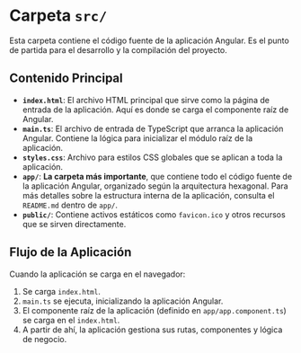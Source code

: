 # Carpeta `src/`

Esta carpeta contiene el código fuente de la aplicación Angular. Es el punto de partida para el desarrollo y la compilación del proyecto.

## Contenido Principal

-   **`index.html`**: El archivo HTML principal que sirve como la página de entrada de la aplicación. Aquí es donde se carga el componente raíz de Angular.
-   **`main.ts`**: El archivo de entrada de TypeScript que arranca la aplicación Angular. Contiene la lógica para inicializar el módulo raíz de la aplicación.
-   **`styles.css`**: Archivo para estilos CSS globales que se aplican a toda la aplicación.
-   **`app/`**: **La carpeta más importante**, que contiene todo el código fuente de la aplicación Angular, organizado según la arquitectura hexagonal. Para más detalles sobre la estructura interna de la aplicación, consulta el `README.md` dentro de `app/`.
-   **`public/`**: Contiene activos estáticos como `favicon.ico` y otros recursos que se sirven directamente.

## Flujo de la Aplicación

Cuando la aplicación se carga en el navegador:
1.  Se carga `index.html`.
2.  `main.ts` se ejecuta, inicializando la aplicación Angular.
3.  El componente raíz de la aplicación (definido en `app/app.component.ts`) se carga en el `index.html`.
4.  A partir de ahí, la aplicación gestiona sus rutas, componentes y lógica de negocio.
